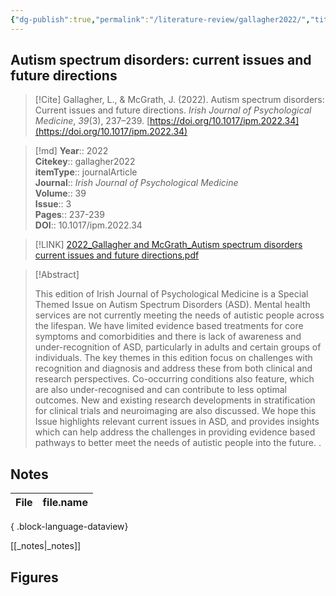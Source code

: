 ```yaml
---
{"dg-publish":true,"permalink":"/literature-review/gallagher2022/","title":"Autism spectrum disorders current issues and future directions","tags":["Autism","stratification"]}
---
```



## Autism spectrum disorders: current issues and future directions

> [!Cite]
> Gallagher, L., & McGrath, J. (2022). Autism spectrum disorders: Current issues and future directions. _Irish Journal of Psychological Medicine_, _39_(3), 237–239. [https://doi.org/10.1017/ipm.2022.34](https://doi.org/10.1017/ipm.2022.34)


>[!md]
> **Year**:: 2022   
> **Citekey**:: gallagher2022  
> **itemType**:: journalArticle  
> **Journal**:: *Irish Journal of Psychological Medicine*  
> **Volume**:: 39  
> **Issue**:: 3   
> **Pages**:: 237-239  
> **DOI**:: 10.1017/ipm.2022.34    

> [!LINK] 
> [2022_Gallagher and McGrath_Autism spectrum disorders current issues and future directions.pdf](zotero://select/library/items/9U4LS45I)

> [!Abstract]
>
> This edition of Irish Journal of Psychological Medicine is a Special Themed Issue on Autism Spectrum Disorders (ASD). Mental health services are not currently meeting the needs of autistic people across the lifespan. We have limited evidence based treatments for core symptoms and comorbidities and there is lack of awareness and under-recognition of ASD, particularly in adults and certain groups of individuals. The key themes in this edition focus on challenges with recognition and diagnosis and address these from both clinical and research perspectives. Co-occurring conditions also feature, which are also under-recognised and can contribute to less optimal outcomes. New and existing research developments in stratification for clinical trials and neuroimaging are also discussed. We hope this Issue highlights relevant current issues in ASD, and provides insights which can help address the challenges in providing evidence based pathways to better meet the needs of autistic people into the future.
>.
> 


## Notes

| File | file.name |
| ---- | --------- |

{ .block-language-dataview}

[[_notes\|_notes]]

## Figures

